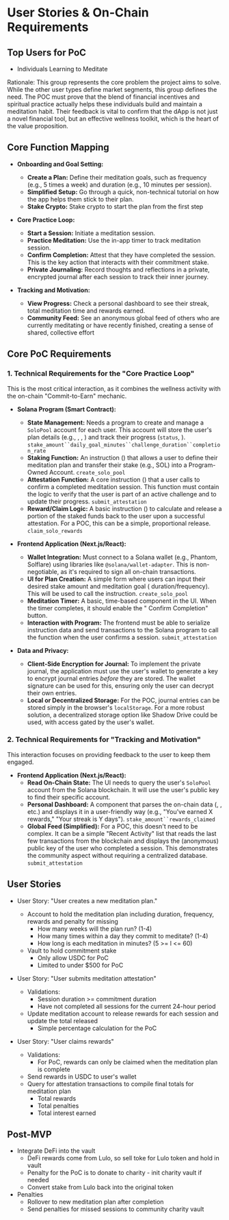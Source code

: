 # User Stories & On-Chain Requirements

## Top Users for PoC

- Individuals Learning to Meditate

Rationale: This group represents the core problem the project aims to solve. While the other user types define market
segments, this group defines the need. The POC must prove that the blend of financial incentives and spiritual practice
actually helps these individuals build and maintain a meditation habit. Their feedback is vital to confirm that the dApp
is not just a novel financial tool, but an effective wellness toolkit, which is the heart of the value proposition.

## Core Function Mapping

- **Onboarding and Goal Setting:**
    - **Create a Plan:** Define their meditation goals, such as frequency (e.g., 5 times a week) and duration (e.g., 10
      minutes per session).
    - **Simplified Setup:** Go through a quick, non-technical tutorial on how the app helps them stick to their plan.
    - **Stake Crypto:** Stake crypto to start the plan from the first step

- **Core Practice Loop:**
    - **Start a Session:** Initiate a meditation session.
    - **Practice Meditation:** Use the in-app timer to track meditation session.
    - **Confirm Completion:** Attest that they have completed the session. This is the key action that interacts with
      their commitment stake.
    - **Private Journaling:** Record thoughts and reflections in a private, encrypted journal after each session to
      track their inner journey.

- **Tracking and Motivation:**
    - **View Progress:** Check a personal dashboard to see their streak, total meditation time and rewards earned.
    - **Community Feed:** See an anonymous global feed of others who are currently meditating or have recently finished,
      creating a sense of shared, collective effort

## Core PoC Requirements

### 1. Technical Requirements for the "Core Practice Loop"

This is the most critical interaction, as it combines the wellness activity with the on-chain "Commit-to-Earn" mechanic.

- **Solana Program (Smart Contract):**
    - **State Management:** Needs a program to create and manage a `SoloPool` account for each user. This account will
      store the user's plan details (e.g., , , ) and track their progress (`status`, ).
      `stake_amount``daily_goal_minutes``challenge_duration``completion_rate`
    - **Staking Function:** An instruction () that allows a user to define their meditation plan and transfer their
      stake (e.g., SOL) into a Program-Owned Account. `create_solo_pool`
    - **Attestation Function:** A core instruction () that a user calls to confirm a completed meditation session. This
      function must contain the logic to verify that the user is part of an active challenge and to update their
      progress. `submit_attestation`
    - **Reward/Claim Logic:** A basic instruction () to calculate and release a portion of the staked funds back to the
      user upon a successful attestation. For a POC, this can be a simple, proportional release. `claim_solo_rewards`

- **Frontend Application (Next.js/React):**
    - **Wallet Integration:** Must connect to a Solana wallet (e.g., Phantom, Solflare) using libraries like
      `@solana/wallet-adapter`. This is non-negotiable, as it's required to sign all on-chain transactions.
    - **UI for Plan Creation:** A simple form where users can input their desired stake amount and meditation goal (
      duration/frequency). This will be used to call the instruction. `create_solo_pool`
    - **Meditation Timer:** A basic, time-based component in the UI. When the timer completes, it should enable the "
      Confirm Completion" button.
    - **Interaction with Program:** The frontend must be able to serialize instruction data and send transactions to the
      Solana program to call the function when the user confirms a session. `submit_attestation`

- **Data and Privacy:**
    - **Client-Side Encryption for Journal:** To implement the private journal, the application must use the user's
      wallet to generate a key to encrypt journal entries _before_ they are stored. The wallet signature can be used for
      this, ensuring only the user can decrypt their own entries.
    - **Local or Decentralized Storage:** For the POC, journal entries can be stored simply in the browser's
      `localStorage`. For a more robust solution, a decentralized storage option like Shadow Drive could be used, with
      access gated by the user's wallet.

### 2. Technical Requirements for "Tracking and Motivation"

This interaction focuses on providing feedback to the user to keep them engaged.

- **Frontend Application (Next.js/React):**
    - **Read On-Chain State:** The UI needs to query the user's `SoloPool` account from the Solana blockchain. It will
      use the user's public key to find their specific account.
    - **Personal Dashboard:** A component that parses the on-chain data (, , etc.) and displays it in a user-friendly
      way (e.g., "You've earned X rewards," "Your streak is Y days"). `stake_amount``rewards_claimed`
    - **Global Feed (Simplified):** For a POC, this doesn't need to be complex. It can be a simple "Recent Activity"
      list that reads the last few transactions from the blockchain and displays the (anonymous) public key of the user
      who completed a session. This demonstrates the community aspect without requiring a centralized database.
      `submit_attestation`

## User Stories

- User Story: "User creates a new meditation plan."
    - Account to hold the meditation plan including duration, frequency, rewards and penalty for missing
        - How many weeks will the plan run? (1-4)
        - How many times within a day they commit to meditate? (1-4)
        - How long is each meditation in minutes? (5 >= l <= 60)
    - Vault to hold commitment stake
        - Only allow USDC for PoC
        - Limited to under $500 for PoC

- User Story: "User submits meditation attestation"
    - Validations:
        - Session duration >= commitment duration
        - Have not completed all sessions for the current 24-hour period
    - Update meditation account to release rewards for each session and update the total released
        - Simple percentage calculation for the PoC

- User Story: "User claims rewards"
    - Validations:
        - For PoC, rewards can only be claimed when the meditation plan is complete
    - Send rewards in USDC to user's wallet
    - Query for attestation transactions to compile final totals for meditation plan
        - Total rewards
        - Total penalties
        - Total interest earned

## Post-MVP

- Integrate DeFi into the vault
    - DeFi rewards come from Lulo, so sell toke for Lulo token and hold in vault
    - Penalty for the PoC is to donate to charity - init charity vault if needed
    - Convert stake from Lulo back into the original token
- Penalties
    - Rollover to new meditation plan after completion
    - Send penalties for missed sessions to community charity vault 
